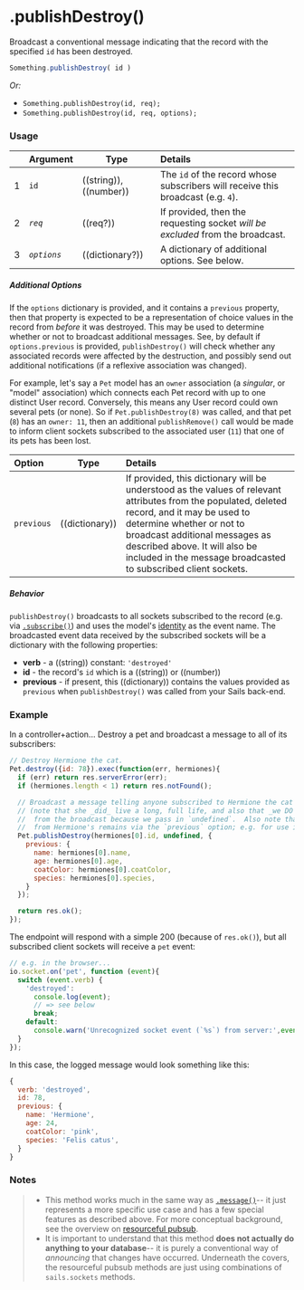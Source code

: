 # .publishDestroy()

Broadcast a conventional message indicating that the record with the specified `id` has been destroyed.


```js
Something.publishDestroy( id )
```


_Or:_
- `Something.publishDestroy(id, req);`
- `Something.publishDestroy(id, req, options);`



### Usage

|   |     Argument        | Type                | Details    |
|---|:--------------------|---------------------|:-----------|
| 1 | `id`                |  ((string)),((number))         | The `id` of the record whose subscribers will receive this broadcast (e.g. `4`).
| 2 | _`req`_             |  ((req?))           | If provided, then the requesting socket _will be excluded_ from the broadcast.
| 3 | _`options`_         |  ((dictionary?))    | A dictionary of additional options.  See below.

##### Additional Options

If the `options` dictionary is provided, and it contains a `previous` property, then that property is expected to be a representation of choice values in the record from *before* it was destroyed.  This may be used to determine whether or not to broadcast additional messages.  See, by default if `options.previous` is provided, `publishDestroy()` will check whether any associated records were affected by the destruction, and possibly send out additional notifications (if a reflexive association was changed).

For example, let's say a `Pet` model has an `owner` association (a _singular_, or "model" association) which connects each Pet record with up to one distinct User record.  Conversely, this means any User record could own several pets (or none).  So if `Pet.publishDestroy(8)` was called, and that pet (`8`) has an `owner: 11`, then an additional `publishRemove()` call would be made to inform client sockets subscribed to the associated user (`11`) that one of its pets has been lost.

|          Option             | Type                       | Details                                           |
|:--------------------------- | -------------------------- |:--------------------------------------------------|
|        `previous`           | ((dictionary))             | If provided, this dictionary will be understood as the values of relevant attributes from the populated, deleted record, and it may be used to determine whether or not to broadcast additional messages as described above.  It will also be included in the message broadcasted to subscribed client sockets.

##### Behavior

`publishDestroy()` broadcasts to all sockets subscribed to the record (e.g. via [`.subscribe()`](http://sailsjs.org/documentation/reference/web-sockets/resourceful-pub-sub/subscribe)) and uses the model's [identity](http://sailsjs.org/documentation/concepts/models-and-orm/model-settings#?identity) as the event name.  The broadcasted event data received by the subscribed sockets will be a dictionary with the following properties:

+ **verb**  - a ((string)) constant: `'destroyed'`
+ **id** - the record's `id` which is a ((string)) or ((number))
+ **previous** - if present, this ((dictionary)) contains the values provided as `previous` when `publishDestroy()` was called from your Sails back-end.



### Example

In a controller+action...  Destroy a pet and broadcast a message to all of its subscribers:

```js
// Destroy Hermione the cat.
Pet.destroy({id: 78}).exec(function(err, hermiones){
  if (err) return res.serverError(err);
  if (hermiones.length < 1) return res.notFound();

  // Broadcast a message telling anyone subscribed to Hermione the cat that, sadly, she has been destroyed.
  // (note that she _did_ live a long, full life, and also that _we DO NOT exclude_ the requesting socket
  //  from the broadcast because we pass in `undefined`.  Also note that we do include a few relevant properties
  //  from Hermione's remains via the `previous` option; e.g. for use in updating our client-side code.)
  Pet.publishDestroy(hermiones[0].id, undefined, {
    previous: {
      name: hermiones[0].name,
      age: hermiones[0].age,
      coatColor: hermiones[0].coatColor,
      species: hermiones[0].species,
    }
  });

  return res.ok();
});
```

The endpoint will respond with a simple 200 (because of `res.ok()`), but all subscribed client sockets will receive a `pet` event:

```js
// e.g. in the browser...
io.socket.on('pet', function (event){
  switch (event.verb) {
    'destroyed':
      console.log(event);
      // => see below
      break;
    default:
      console.warn('Unrecognized socket event (`%s`) from server:',event.verb, event);
  }
});
```

In this case, the logged message would look something like this:

```js
{
  verb: 'destroyed',
  id: 78,
  previous: {
    name: 'Hermione',
    age: 24,
    coatColor: 'pink',
    species: 'Felis catus',
  }
}
```



### Notes

> + This method works much in the same way as [`.message()`](http://sailsjs.org/documentation/reference/web-sockets/resourceful-pub-sub/message)-- it just represents a more specific use case and has a few special features as described above.  For more conceptual background, see the overview on [resourceful pubsub](http://sailsjs.org/documentation/reference/web-sockets/resourceful-pub-sub).
> + It is important to understand that this method **does not actually do anything to your database**-- it is purely a conventional way of _announcing_ that changes have occurred.  Underneath the covers, the resourceful pubsub methods are just using combinations of `sails.sockets` methods.




<docmeta name="displayName" value=".publishDestroy()">
<docmeta name="pageType" value="method">


